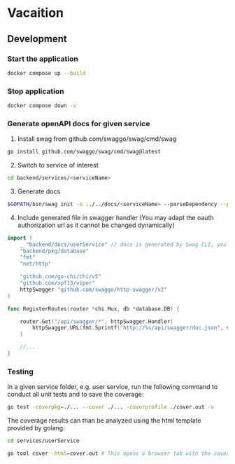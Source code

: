 # Vacaition

## Development

### Start the application

```bash
docker compose up --build
```

### Stop application

```bash
docker compose down -v
```

### Generate openAPI docs for given service

1. Install swag from github.com/swaggo/swag/cmd/swag

```bash
go install github.com/swaggo/swag/cmd/swag@latest
```

2. Switch to service of interest

```bash
cd backend/services/<serviceName>
```

3. Generate docs

```bash
$GOPATH/bin/swag init -o ../../docs/<serviceName> --parseDependency --parseInternal -g main.go
```

4. Include generated file in swagger handler (You may adapt the oauth authorization url as it cannot be changed dynamically)

```go
import (
	_ "backend/docs/userService" // docs is generated by Swag CLI, you have to import it.
	"backend/pkg/database"
	"fmt"
	"net/http"

	"github.com/go-chi/chi/v5"
	"github.com/spf13/viper"
	httpSwagger "github.com/swaggo/http-swagger/v2"
)

func RegisterRoutes(router *chi.Mux, db *database.DB) {

	router.Get("/api/swagger/*", httpSwagger.Handler(
		httpSwagger.URL(fmt.Sprintf("http://%s/api/swagger/doc.json", viper.GetString("URL")))), //The url pointing to API definition
	)

    //...
}
```

### Testing

In a given service folder, e.g. user service, run the following command to conduct all unit tests and to save the coverage:

```bash
go test -coverpkg=./... --cover ./... -coverprofile ./cover.out -v
```

The coverage results can than be analyzed using the html template provided by golang:

```bash
cd services/userService

go tool cover -html=cover.out # This opens a browser tab with the coverage results
```

